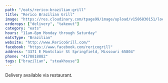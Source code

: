 ```yaml
---
path: "/eats/rerico-brazilian-grill"
title: "Rerico Brazilian Grill"
image: "https://res.cloudinary.com/tpage99/image/upload/v1586830151/local417eats/local417eatslogo.png"
orderops: ["delivery", "takeout"]
category: "eats"
hours: "11am-8pm Monday through Saturday"
eatsType: "Brazilian"
website: "http://www.RericoGrill.com/"
facebook: "https://www.facebook.com/rericogrill"
address: "3371 E Montclair St Springfield, Missouri 65804"
phone: "4178818882"
tags: ["brazilian", "steakhouse"]
---
```


Delivery available via restaurant.
